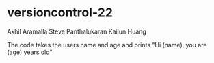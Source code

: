 # versioncontrol-22
Akhil Aramalla
Steve Panthalukaran
Kailun Huang

The code takes the users name and age and prints "Hi (name), you are (age) years old"